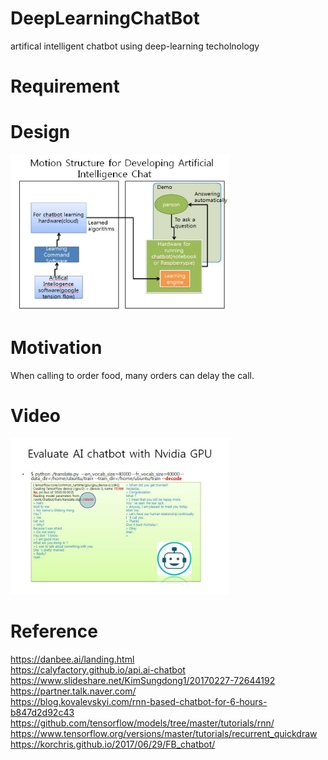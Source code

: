 # DeepLearningChatBot
artifical intelligent chatbot using deep-learning techolnology

# Requirement


# Design
<img src=https://github.com/Limsuyoun/DeepLearningChatBot/blob/master/image/dd.JPG border=0 width=350 height=250> </img>


# Motivation
When calling to order food, many orders can delay the call.

# Video
<img src=https://github.com/Limsuyoun/DeepLearningChatBot/blob/master/image/demo..JPG border=0 width=350 height=250> </img>

# Reference
https://danbee.ai/landing.html <br>
https://calyfactory.github.io/api.ai-chatbot<br>
https://www.slideshare.net/KimSungdong1/20170227-72644192 <br>
https://partner.talk.naver.com/<br>
https://blog.kovalevskyi.com/rnn-based-chatbot-for-6-hours-b847d2d92c43 <br>
https://github.com/tensorflow/models/tree/master/tutorials/rnn/ <br>
https://www.tensorflow.org/versions/master/tutorials/recurrent_quickdraw<br>
https://korchris.github.io/2017/06/29/FB_chatbot/ <br>
